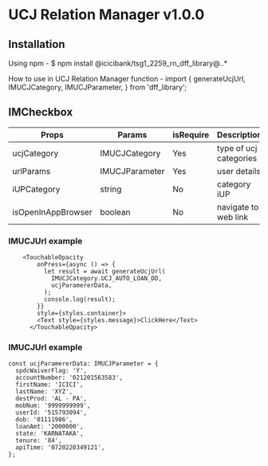 # UCJ Relation Manager v1.0.0

## Installation

Using npm -
$ npm install @icicibank/tsg1_2259_rn_dff_library@*.*.*

How to use in UCJ Relation Manager function -
import {
  generateUcjUrl,
  IMUCJCategory,
  IMUCJParameter,
} from 'dff_library';

## IMCheckbox

| Props                   | Params                | isRequire | Description                              |
| ----------------------- | --------------------- | --------- | ---------------------------------------- |
| ucjCategory        | IMUCJCategory                   | Yes        |  type of ucj categories      |
| urlParams       | IMUCJParameter                   | Yes        | user details         |
| iUPCategory               | string               | No        | category iUP                 |
| isOpenInAppBrowser               | boolean               | No        | navigate to web link                |


### IMUCJUrl example

```JSX
    <TouchableOpacity
        onPress={async () => {
          let result = await generateUcjUrl(
            IMUCJCategory.UCJ_AUTO_LOAN_DD,
            ucjParamererData,
          );
          console.log(result);
        }}
        style={styles.container}>
        <Text style={styles.message}>ClickHere</Text>
      </TouchableOpacity>
```

### IMUCJUrl example
```
const ucjParamererData: IMUCJParameter = {
  spdcWaiverFlag: 'Y',
  accountNumber: '021201563583',
  firstName: 'ICICI',
  lastName: 'XYZ',
  destProd: 'AL - PA',
  mobNum: '9999999999',
  userId: '515793094',
  dob: '01111986',
  loanAmt: '2000000',
  state: 'KARNATAKA',
  tenure: '84',
  apiTime: '0720220349121',
};
```